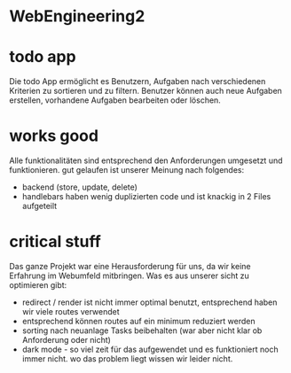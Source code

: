 # WebEngineering2

# todo app

Die todo App ermöglicht es Benutzern, Aufgaben nach verschiedenen Kriterien zu sortieren und zu filtern.
Benutzer können auch neue Aufgaben erstellen, vorhandene Aufgaben bearbeiten oder löschen.

# works good

Alle funktionalitäten sind entsprechend den Anforderungen umgesetzt und funktionieren.
gut gelaufen ist unserer Meinung nach folgendes:
- backend (store, update, delete)
- handlebars haben wenig duplizierten code und ist knackig in 2 Files aufgeteilt

# critical stuff

Das ganze Projekt war eine Herausforderung für uns, da wir keine Erfahrung im Webumfeld mitbringen.
Was es aus unserer sicht zu optimieren gibt:
- redirect / render ist nicht immer optimal benutzt, entsprechend haben wir viele routes verwendet
- entsprechend können routes auf ein minimum reduziert werden
- sorting nach neuanlage Tasks beibehalten (war aber nicht klar ob Anforderung oder nicht)
- dark mode - so viel zeit für das aufgewendet und es funktioniert noch immer nicht. wo das problem liegt wissen wir leider nicht.